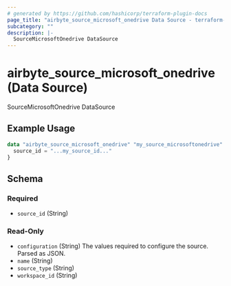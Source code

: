 ```yaml
---
# generated by https://github.com/hashicorp/terraform-plugin-docs
page_title: "airbyte_source_microsoft_onedrive Data Source - terraform-provider-airbyte"
subcategory: ""
description: |-
  SourceMicrosoftOnedrive DataSource
---
```


# airbyte_source_microsoft_onedrive (Data Source)

SourceMicrosoftOnedrive DataSource

## Example Usage

```terraform
data "airbyte_source_microsoft_onedrive" "my_source_microsoftonedrive" {
  source_id = "...my_source_id..."
}
```

<!-- schema generated by tfplugindocs -->
## Schema

### Required

- `source_id` (String)

### Read-Only

- `configuration` (String) The values required to configure the source. Parsed as JSON.
- `name` (String)
- `source_type` (String)
- `workspace_id` (String)

